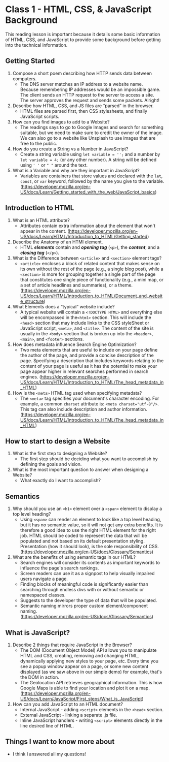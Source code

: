 # Class 1 - HTML, CSS, & JavaScript Background

This reading lesson is important because it details some basic information of HTML, CSS, and JavaScript to provide some background before getting into the technical information.

## Getting Started

1. Compose a short poem describing how HTTP sends data between computers.
   * The DNS server matches an IP address to a website name.  
Because remembering IP addresses would be an impossible game.  
The client sends an HTTP request to the server to access a site.  
The server approves the request and sends some packets. Alright!  
2. Describe how HTML, CSS, and JS files are “parsed” in the browser.  
   * HTML files are parsed first, then CSS stylesheets, and finally JavaScript scripts.
3. How can you find images to add to a Website?
   * The readings says to go to Google Images and search for something suitable, but we need to make sure to credit the owner of the image. We can also go to a website like Unsplash to use images that are free to the public.
4. How do you create a String vs a Number in JavaScript?
   * Create a string variable using `let variable = '';` and a number by `let variable = 4;` (or any other number). A string will be defined using `' '` or `" "` around the text.
5. What is a Variable and why are they important in JavaScript?
   * Variables are containers that store values and declared with the `let`, `const`, or `var` keyword, followed by the name you give to the variable. (<https://developer.mozilla.org/en-US/docs/Learn/Getting_started_with_the_web/JavaScript_basics>)

## Introduction to HTML

1. What is an HTML attribute?
   * Attributes contain extra information about the element that won't appear in the content. (<https://developer.mozilla.org/en-US/docs/Learn/HTML/Introduction_to_HTML/Getting_started>)
2. Describe the Anatomy of an HTMl element.
   * HTML ***elements*** contain and ***opening tag*** (`<p>`), the ***content***, and a ***closing tag*** (`</p>`).
3. What is the Difference between `<article>` and `<section>` element tags?
   * `<article>` encloses a block of related content that makes sense on its own without the rest of the page (e.g., a single blog post), while a `<section>` is more for grouping together a single part of the page that constitutes one single piece of functionality (e.g., a mini map, or a set of article headlines and summaries), or a theme. (<https://developer.mozilla.org/en-US/docs/Learn/HTML/Introduction_to_HTML/Document_and_website_structure>)
4. What Elements does a “typical” website include?
   * A typical website will contain a `<!DOCTYPE HTML>` and everything else will be encompassed in the`<html>` section. This will include the `<head>` section that may include links to the CSS styleSheet or JavaScript script, `<meta>`, and `<title>`. The content of the site is usually in the `<body>` section that is broken up into the `<header>`, `<main>`, and `<footer>` sections.
5. How does metadata influence Search Engine Optimization?
   * Two meta elements that are useful to include on your page define the author of the page, and provide a concise description of the page. Specifying a description that includes keywords relating to the content of your page is useful as it has the potential to make your page appear higher in relevant searches performed in search engines. (<https://developer.mozilla.org/en-US/docs/Learn/HTML/Introduction_to_HTML/The_head_metadata_in_HTML>)
6. How is the `<meta>` HTML tag used when specifying metadata?
   * The `<meta>` tag specifies your document's character encoding. For example, a common `charset` attribute is: `<meta charset="utf-8"/>`. This tag can also include description and author information. (<https://developer.mozilla.org/en-US/docs/Learn/HTML/Introduction_to_HTML/The_head_metadata_in_HTML>)

## How to start to design a Website

1. What is the first step to designing a Website?
   * The first step should be deciding what you want to accomplish by defining the goals and vision.
2. What is the most important question to answer when designing a Website?
   * What exactly do I want to accomplish?

## Semantics

1. Why should you use an `<h1>` element over a `<span>` element to display a top level heading?
   * Using `<span>` can render an element to look like a top level heading, but it has no semantic value, so it will not get any extra benefits. It is therefore a good idea to use the right HTML element for the right job. HTML should be coded to represent the data that will be populated and not based on its default presentation styling. Presentation (how it should look), is the sole responsibility of CSS. (<https://developer.mozilla.org/en-US/docs/Glossary/Semantics>)
2. What are the benefits of using semantic tags in our HTML?
   * Search engines will consider its contents as important keywords to influence the page's search rankings.
   * Screen readers can use it as a signpost to help visually impaired users navigate a page.
   * Finding blocks of meaningful code is significantly easier than searching through endless divs with or without semantic or namespaced classes.
   * Suggests to the developer the type of data that will be populated.
   * Semantic naming mirrors proper custom element/component naming.  
(<https://developer.mozilla.org/en-US/docs/Glossary/Semantics>)

## What is JavaScript?

1. Describe 2 things that require JavaScript in the Browser?
   * The DOM (Document Object Model) API allows you to manipulate HTML and CSS, creating, removing and changing HTML, dynamically applying new styles to your page, etc. Every time you see a popup window appear on a page, or some new content displayed (as we saw above in our simple demo) for example, that's the DOM in action.
   * The Geolocation API retrieves geographical information. This is how Google Maps is able to find your location and plot it on a map.  
(<https://developer.mozilla.org/en-US/docs/Learn/JavaScript/First_steps/What_is_JavaScript>)
2. How can you add JavaScript to an HTML document?
   * Internal JavaScript - adding `<script>` elements in the `<head>` section.
   * External JavaScript - linking a separate .js file.
   * Inline JavaScript handlers - writing `<script>` elements directly in the line desired line of HTML.

## Things I want to know more about

* I think I answered all my questions!
